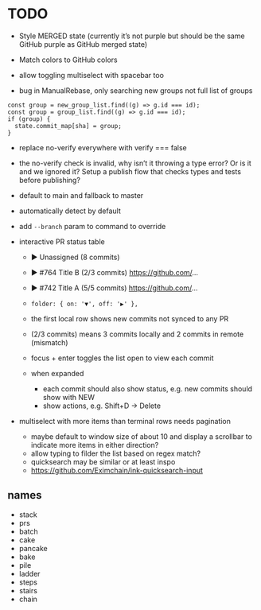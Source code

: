 # TODO

- Style MERGED state (currently it’s not purple but should be the same GitHub purple as GitHub merged state)
- Match colors to GitHub colors


- allow toggling multiselect with spacebar too

- bug in ManualRebase, only searching new groups not full list of groups

```tsx
const group = new_group_list.find((g) => g.id === id);
const group = group_list.find((g) => g.id === id);
if (group) {
  state.commit_map[sha] = group;
}
```

- replace no-verify everywhere with verify === false
- the no-verify check is invalid, why isn’t it throwing a type error? Or is it and we ignored it? Setup a publish flow that checks types and tests before publishing?



- default to main and fallback to master
- automatically detect by default
- add `--branch` param to command to override


- interactive PR status table
  - ▶ Unassigned (8 commits)
  - ▶ #764 Title B (2/3 commits)  https://github.com/...
  - ▶ #742 Title A (5/5 commits)  https://github.com/...

  - `folder: { on: '▼', off: '▶' },`
  - the first local row shows new commits not synced to any PR
  - (2/3 commits) means 3 commits locally and 2 commits in remote (mismatch)
  - focus + enter toggles the list open to view each commit
  - when expanded
    - each commit should also show status, e.g. new commits should show with NEW
    - show actions, e.g. Shift+D -> Delete


- multiselect with more items than terminal rows needs pagination
  - maybe default to window size of about 10 and display a scrollbar to indicate more items in either direction?
  - allow typing to filder the list based on regex match?
  - quicksearch may be similar or at least inspo
  - https://github.com/Eximchain/ink-quicksearch-input

## names

- stack
- prs
- batch
- cake
- pancake
- bake
- pile
- ladder
- steps
- stairs
- chain
